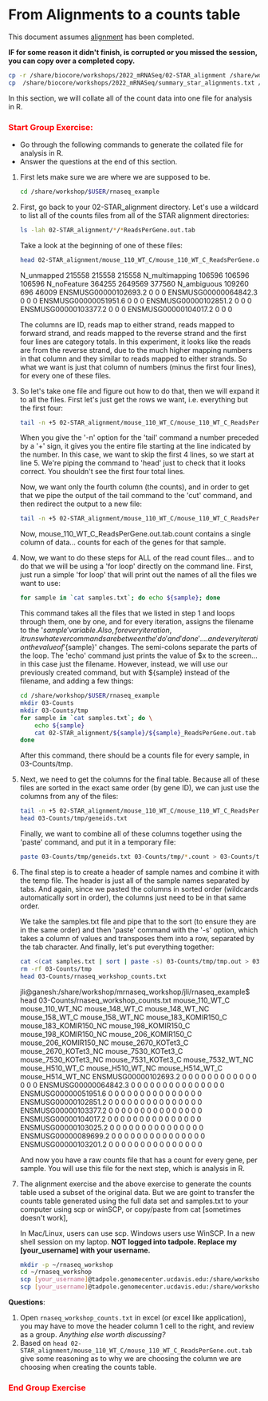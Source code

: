 # From Alignments to a counts table

This document assumes [alignment](./alignment.md) has been completed.

**IF for some reason it didn't finish, is corrupted or you missed the session, you can copy over a completed copy.**

```bash
cp -r /share/biocore/workshops/2022_mRNASeq/02-STAR_alignment /share/workshop/$USER/rnaseq_example/.
cp  /share/biocore/workshops/2022_mRNASeq/summary_star_alignments.txt /share/workshop/$USER/rnaseq_example/.
```

In this section, we will collate all of the count data into one file for analysis in R.


### <font color='red'> Start Group Exercise: </font>
- Go through the following commands to generate the collated file for analysis in R.
- Answer the questions at the end of this section.

1. First lets make sure we are where we are supposed to be.

    ```bash
    cd /share/workshop/$USER/rnaseq_example
    ```

1. First, go back to your 02-STAR_alignment directory. Let's use a wildcard to list all of the counts files from all of the STAR alignment directories:

    ```bash
    ls -lah 02-STAR_alignment/*/*ReadsPerGene.out.tab
    ```

    Take a look at the beginning of one of these files:

    ```bash
    head 02-STAR_alignment/mouse_110_WT_C/mouse_110_WT_C_ReadsPerGene.out.tab
    ```

    <div class="output"> N_unmapped	215558	215558	215558
    N_multimapping	106596	106596	106596
    N_noFeature	364255	2649569	377560
    N_ambiguous	109260	696	46009
    ENSMUSG00000102693.2	0	0	0
    ENSMUSG00000064842.3	0	0	0
    ENSMUSG00000051951.6	0	0	0
    ENSMUSG00000102851.2	0	0	0
    ENSMUSG00000103377.2	0	0	0
    ENSMUSG00000104017.2	0	0	0
    </div>

    The columns are ID, reads map to either strand, reads mapped to forward strand, and reads mapped to the reverse strand and the first four lines are category totals. In this experiment, it looks like the reads are from the reverse strand, due to the much higher mapping numbers in that column and they similar to reads mapped to either strands. So what we want is just that column of numbers (minus the first four lines), for every one of these files.

1. So let's take one file and figure out how to do that, then we will expand it to all the files. First let's just get the rows we want, i.e. everything but the first four:

    ```bash
    tail -n +5 02-STAR_alignment/mouse_110_WT_C/mouse_110_WT_C_ReadsPerGene.out.tab | head
    ```

    When you give the '-n' option for the 'tail' command a number preceded by a '+' sign, it gives you the entire file starting at the line indicated by the number. In this case, we want to skip the first 4 lines, so we start at line 5. We're piping the command to 'head' just to check that it looks correct. You shouldn't see the first four total lines.

    Now, we want only the fourth column (the counts), and in order to get that we pipe the output of the tail command to the 'cut' command, and then redirect the output to a new file:

    ```bash
    tail -n +5 02-STAR_alignment/mouse_110_WT_C/mouse_110_WT_C_ReadsPerGene.out.tab | cut -f4 > mouse_110_WT_C_ReadsPerGene.out.tab.count
    ```

    Now, mouse_110_WT_C_ReadsPerGene.out.tab.count contains a single column of data... counts for each of the genes for that sample.

1.  Now, we want to do these steps for ALL of the read count files... and to do that we will be using a 'for loop' directly on the command line. First, just run a simple 'for loop' that will print out the names of all the files we want to use:

    ```bash
    for sample in `cat samples.txt`; do echo ${sample}; done
    ```

    This command takes all the files that we listed in step 1 and loops through them, one by one, and for every iteration, assigns the filename to the '${sample}' variable. Also, for every iteration, it runs whatever commands are between the 'do' and 'done'.... and every iteration the value of '${sample}' changes. The semi-colons separate the parts of the loop. The 'echo' command just prints the value of $x to the screen... in this case just the filename. However, instead, we will use our previously created command, but with ${sample} instead of the filename, and adding a few things:

    ```bash
    cd /share/workshop/$USER/rnaseq_example
    mkdir 03-Counts
    mkdir 03-Counts/tmp
    for sample in `cat samples.txt`; do \
        echo ${sample}
        cat 02-STAR_alignment/${sample}/${sample}_ReadsPerGene.out.tab | tail -n +5 | cut -f4 > 03-Counts/tmp/${sample}.count
    done
    ```

    After this command, there should be a counts file for every sample, in 03-Counts/tmp.

1. Next, we need to get the columns for the final table. Because all of these files are sorted in the exact same order (by gene ID), we can just use the columns from any of the files:

    ```bash
    tail -n +5 02-STAR_alignment/mouse_110_WT_C/mouse_110_WT_C_ReadsPerGene.out.tab | cut -f1 > 03-Counts/tmp/geneids.txt
    head 03-Counts/tmp/geneids.txt
    ```

    Finally, we want to combine all of these columns together using the 'paste' command, and put it in a temporary file:

    ```bash
    paste 03-Counts/tmp/geneids.txt 03-Counts/tmp/*.count > 03-Counts/tmp/tmp.out
    ```

1. The final step is to create a header of sample names and combine it with the temp file. The header is just all of the sample names separated by tabs. And again, since we pasted the columns in sorted order (wildcards automatically sort in order), the columns just need to be in that same order.

    We take the samples.txt file and pipe that to the sort (to ensure they are in the same order) and then 'paste' command with the '-s' option, which takes a column of values and transposes them into a row, separated by the tab character. And finally, let's put everything together:

    ```bash
    cat <(cat samples.txt | sort | paste -s) 03-Counts/tmp/tmp.out > 03-Counts/rnaseq_workshop_counts.txt
    rm -rf 03-Counts/tmp
    head 03-Counts/rnaseq_workshop_counts.txt
    ```

    <div class="output"> jli@ganesh:/share/workshop/mrnaseq_workshop/jli/rnaseq_example$  head 03-Counts/rnaseq_workshop_counts.txt
    mouse_110_WT_C	mouse_110_WT_NC	mouse_148_WT_C	mouse_148_WT_NC	mouse_158_WT_C	mouse_158_WT_NC	mouse_183_KOMIR150_C	mouse_183_KOMIR150_NC	mouse_198_KOMIR150_C	mouse_198_KOMIR150_NC	mouse_206_KOMIR150_C	mouse_206_KOMIR150_NC	mouse_2670_KOTet3_C	mouse_2670_KOTet3_NC	mouse_7530_KOTet3_C	mouse_7530_KOTet3_NC	mouse_7531_KOTet3_C	mouse_7532_WT_NC	mouse_H510_WT_C	mouse_H510_WT_NC	mouse_H514_WT_C	mouse_H514_WT_NC
    ENSMUSG00000102693.2	0	0	0	0	0	0	0	0	0	0	0	0	0	0	0
    ENSMUSG00000064842.3	0	0	0	0	0	0	0	0	0	0	0	0	0	0	0
    ENSMUSG00000051951.6	0	0	0	0	0	0	0	0	0	0	0	0	0	0	0
    ENSMUSG00000102851.2	0	0	0	0	0	0	0	0	0	0	0	0	0	0	0
    ENSMUSG00000103377.2	0	0	0	0	0	0	0	0	0	0	0	0	0	0	0
    ENSMUSG00000104017.2	0	0	0	0	0	0	0	0	0	0	0	0	0	0	0
    ENSMUSG00000103025.2	0	0	0	0	0	0	0	0	0	0	0	0	0	0	0
    ENSMUSG00000089699.2	0	0	0	0	0	0	0	0	0	0	0	0	0	0	0
    ENSMUSG00000103201.2	0	0	0	0	0	0	0	0	0	0	0	0	0	0	0
    </div>

    And now you have a raw counts file that has a count for every gene, per sample. You will use this file for the next step, which is analysis in R.

1. The alignment exercise and the above exercise to generate the counts table used a subset of the original data. But we are goint to transfer the counts table generated using the full data set and samples.txt to your computer using scp or winSCP, or copy/paste from cat [sometimes doesn't work],  

    In Mac/Linux, users can use scp. Windows users use WinSCP. In a new shell session on my laptop. **NOT logged into tadpole. Replace my [your_username] with your username.**

    ```bash
    mkdir -p ~/rnaseq_workshop
    cd ~/rnaseq_workshop
    scp [your_username]@tadpole.genomecenter.ucdavis.edu:/share/workshop/mrnaseq_workshop/Data/rnaseq_workshop_counts.txt .
    scp [your_username]@tadpole.genomecenter.ucdavis.edu:/share/workshop/mrnaseq_workshop/[your_username]/rnaseq_example/samples.txt .
    ```


**Questions**:
1. Open `rnaseq_workshop_counts.txt` in excel (or excel like application), you may have to move the header column 1 cell to the right, and review as a group. *Anything else worth discussing?*
1. Based on `head 02-STAR_alignment/mouse_110_WT_C/mouse_110_WT_C_ReadsPerGene.out.tab` give some reasoning as to why we are choosing the column we are choosing when creating the counts table.


### <font color='red'> End Group Exercise </font>
